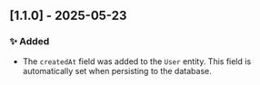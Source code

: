 ## [1.1.0] - 2025-05-23

### ✨ Added

- The `createdAt` field was added to the `User` entity. This field is automatically set when persisting to the database.
